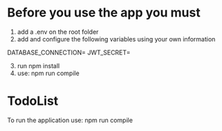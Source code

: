 # Before you use the app you must
1. add a .env on the root folder
2. add and configure the following variables using your own information
   
DATABASE_CONNECTION=
JWT_SECRET=

 3. run npm install
 4. use: npm run compile 
# TodoList
To run the application use:
npm run compile


